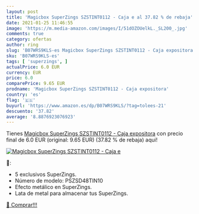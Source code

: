 ```yaml
---
layout: post
title: 'Magicbox SuperZings SZSTINT0112 - Caja e al 37.82 % de rebaja'
date: 2021-01-25 11:46:55
image: 'https://m.media-amazon.com/images/I/51dOZOUelkL._SL200_.jpg'
comments: true
category: ofertas
author: ring
slug: 'B07WRS9KLS-es Magicbox SuperZings SZSTINT0112 - Caja expositora'
sku: 'B07WRS9KLS-es'
tags: [ 'superzings', ]
actualPrice: 6.0 EUR
currency: EUR
price: 6.0
comparePrice: 9.65 EUR
prodname: 'Magicbox SuperZings SZSTINT0112 - Caja expositora'
country: 'es'
flag: '🇪🇸'
buyurl: 'https://www.amazon.es/dp/B07WRS9KLS/?tag=tolees-21'
descuento: '37.82'
average: '8.8876923076923'
---
```


Tienes [Magicbox SuperZings SZSTINT0112 - Caja expositora](https://www.amazon.es/dp/B07WRS9KLS/?tag=tolees-21) con precio final de  6.0 EUR (original: 9.65 EUR) (37.82 %  de rebaja) aqui!

[![Magicbox SuperZings SZSTINT0112 - Caja e](https://m.media-amazon.com/images/I/51dOZOUelkL._SL200_.jpg)](https://www.amazon.es/dp/B07WRS9KLS/?tag=tolees-21)

🔎:

- 5 exclusivos SuperZings.
- Número de modelo: PSZSD48TIN10
- Efecto metálico en SuperZings.
- Lata de metal para almacenar tus SuperZings.

[🛒 Comprar!!!](https://www.amazon.es/dp/B07WRS9KLS/?tag=tolees-21)
